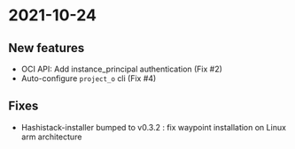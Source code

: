 # 2021-10-24

## New features

- OCI API: Add instance_principal authentication (Fix #2)
- Auto-configure `project_o` cli (Fix #4)

## Fixes

- Hashistack-installer bumped to v0.3.2 : fix waypoint installation on Linux arm architecture
